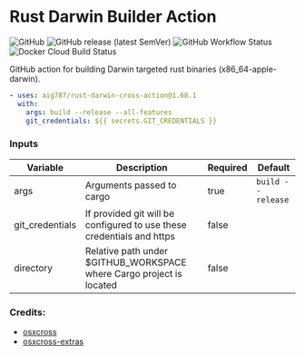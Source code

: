 Rust Darwin Builder Action
========================

![GitHub](https://img.shields.io/github/license/aig787/rust-darwin-cross-builder)
![GitHub release (latest SemVer)](https://img.shields.io/github/v/release/aig787/rust-darwin-cross-builder)
![GitHub Workflow Status](https://img.shields.io/github/workflow/status/aig787/rust-darwin-cross-builder/CI)
![Docker Cloud Build Status](https://img.shields.io/docker/cloud/build/aig787/rust-darwin-cross-builder)

GitHub action for building Darwin targeted rust binaries (x86_64-apple-darwin). 

```yaml
- uses: aig787/rust-darwin-cross-action@1.68.1
  with:
    args: build --release --all-features
    git_credentials: ${{ secrets.GIT_CREDENTIALS }}
```

### Inputs
| Variable | Description | Required | Default |
|----------|-------------|----------|---------|
| args     | Arguments passed to cargo | true | `build --release` | 
| git_credentials | If provided git will be configured to use these credentials and https | false | |
| directory | Relative path under $GITHUB_WORKSPACE where Cargo project is located | false | |

### Credits:
* [osxcross](https://github.com/tpoechtrager/osxcross)
* [osxcross-extras](https://github.com/liushuyu/osxcross-extras)
